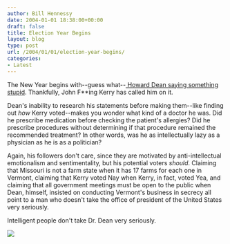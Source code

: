 ```yaml
---
author: Bill Hennessy
date: 2004-01-01 18:38:00+00:00
draft: false
title: Election Year Begins
layout: blog
type: post
url: /2004/01/01/election-year-begins/
categories:
- Latest
---
```


The New Year begins with--guess what--[ Howard Dean saying something stupid](https://www.foxnews.com/story/0,2933,107128,00.html). Thankfully, John F**ing Kerry has called him on it.   
  
Dean's inability to research his statements before making them--like finding out _how_ Kerry voted--makes you wonder what kind of a doctor he was. Did he prescribe medication before checking the patient's allergies? Did he prescribe procedures without determining if that procedure remained the recommended treatment? In other words, was he as intellectually lazy as a physician as he is as a politician?   
  
Again, his followers don't care, since they are motivated by anti-intellectual emotionalism and sentimentality, but his potential voters _should_. Claiming that Missouri is not a farm state when it has 17 farms for each one in Vermont, claiming that Kerry voted Nay when Kerry, in fact, voted Yea, and claiming that all government meetings must be open to the public when Dean, himself, insisted on conducting Vermont's business in secrecy all point to a man who doesn't take the office of president of the United States very seriously.   
  
Intelligent people don't take Dr. Dean very seriously.

![](https://blog.billhennessy.com/aggbug.aspx?PostID=816)

